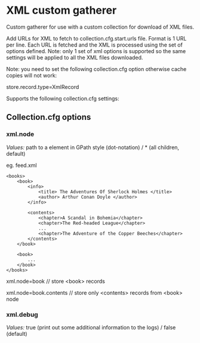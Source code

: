 # XML custom gatherer

Custom gatherer for use with a custom collection for download of XML files.

Add URLs for XML to fetch to collection.cfg.start.urls file. Format is 1 URL per line. Each URL is fetched and the XML is processed using the set of options defined. Note: only 1 set of xml options is supported so the same settings will be applied to all the XML files downloaded.

Note: you need to set the following collection.cfg option otherwise cache copies will not work:

store.record.type=XmlRecord

Supports the following collection.cfg settings:

## Collection.cfg options

### xml.node

*Values:* path to a element in GPath style (dot-notation) / * (all children, default)

eg. 
feed.xml
```
<books>
	<book>
		<info>
			<title> The Adventures Of Sherlock Holmes </title>
			<author> Arthur Conan Doyle </author>
		</info>

		<contents>
			<chapter>A Scandal in Bohemia</chapter>
			<chapter>The Red-headed League</chapter>
			...
			<chapter>The Adventure of the Copper Beeches</chapter>
		</contents>
	</book>

	<book>
		...
	</book>
</books>
```

xml.node=book // store \<book\> records

xml.node=book.contents // store only \<contents\> records from \<book\> node

### xml.debug

*Values:* true (print out some additional information to the logs) / false (default)
